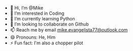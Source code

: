 - 👋 Hi, I’m @Mike
- 👀 I’m interested in Coding
- 🌱 I’m currently learning Python
- 💞️ I’m looking to collaborate on Github
- 📫 Reach me by email mike.evangelista77@outlook.com
- 😄 Pronouns: He, Him
- ⚡ Fun fact: I'm also a chopper pilot

<!---
vanlista77/vanlista77 is a ✨ special ✨ repository because its `README.md` (this file) appears on your GitHub profile.
You can click the Preview link to take a look at your changes.
--->
